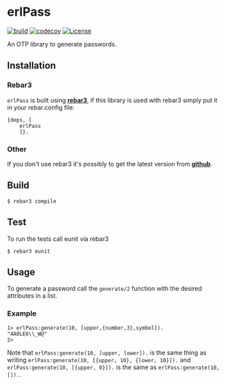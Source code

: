 # erlPass

[![build](https://github.com/thetelefon/erlPass/actions/workflows/erlang.yml/badge.svg)](https://github.com/thetelefon/erlPass)
[![codecov](https://codecov.io/gh/thetelefon/erlPass/branch/master/graph/badge.svg?token=GWYPMBYL96)](https://codecov.io/gh/thetelefon/erlPass)
[![License](https://img.shields.io/badge/License-Apache_2.0-blue.svg?logo=apache&logoColor=red)](https://www.apache.org/licenses/LICENSE-2.0)


An OTP library to generate passwords.

## Installation

### Rebar3

`erlPass` is built using **[rebar3](https://rebar3.readme.io/docs/getting-started)**,
if this library is used with rebar3 simply put it in your rebar.config file:

```
{deps, [
    erlPass
    ]}.
```

### Other

If you don't use rebar3 it's possibly to get the latest version from **[github](https://github.com/thetelefon/erlPass/releases)**.


## Build

    $ rebar3 compile


## Test

To run the tests call eunit via rebar3

    $ rebar3 eunit


## Usage

To generate a password call the `generate/2` function with the desired attributes in a list.

### Example

```
1> erlPass:generate(10, [upper,{number,3},symbol]).
"4A0LE6\\_W@"
2>
```

Note that `erlPass:generate(10, [upper, lower]).` is the same thing as writing `erlPass:generate(10, [{upper, 10}, {lower, 10}]).`
and `erlPass:generate(10, [{upper, 0}]).` is the same as `erlPass:generate(10, []).`.
